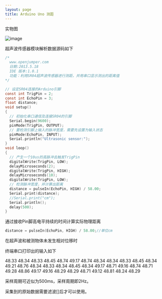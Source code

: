 ```yaml
---
layout: page
title: Arduino Uno 测距
---
```


<!---
版本    日期    作者    描述
v1.0    2019.06.01  lous    文件创建

-->

实物图

![image](../pic/arduino_sonar.jpg)

超声波传感器模块解析数据源码如下

```c
/*
  www.openjumper.com
  日期:2013.5.18
  IDE 版本:1.0.1
  功能：利用SR04超声波传感器进行测距，并用串口显示测出的距离值
*/

// 设定SR04连接的Arduino引脚
const int TrigPin = 2;
const int EchoPin = 3;
float distance;
void setup()
{ 
  // 初始化串口通信及连接SR04的引脚
  Serial.begin(9600);
  pinMode(TrigPin, OUTPUT);
  // 要检测引脚上输入的脉冲宽度，需要先设置为输入状态
  pinMode(EchoPin, INPUT);
  Serial.println("Ultrasonic sensor:");
}
void loop()
{
  // 产生一个10us的高脉冲去触发TrigPin
  digitalWrite(TrigPin, LOW);
  delayMicroseconds(2);
  digitalWrite(TrigPin, HIGH);
  delayMicroseconds(10);
  digitalWrite(TrigPin, LOW);
  // 检测脉冲宽度，并计算出距离
  distance = pulseIn(EchoPin, HIGH) / 58.00;
  Serial.print(distance);
  //Serial.print("cm");
  Serial.println();
  delay(500);
}

```

通过接收Pin脚高电平持续的时间计算实际物理距离
```c
distance = pulseIn(EchoPin, HIGH) / 58.00;//单位cm
```

在超声波和被测物体未发生相对位移时

终端串口打印出的输入如下

48.33	48.34	48.33	48.45	48.74	49.17	48.74	48.34	48.34	48.33	48.45	48.34	49.21	48.76	48.34	48.33	48.34	48.45	48.34	49.17	48.71	49.16	48.74	48.71	49.28	48.86	49.17	49.16	48.29	48.29	48.71	49.12	48.81	48.24	48.29	

采样周期可近似为500ms，采样周期即2Hz。

采集到的原始数据需要滤波[]后才可以使用。